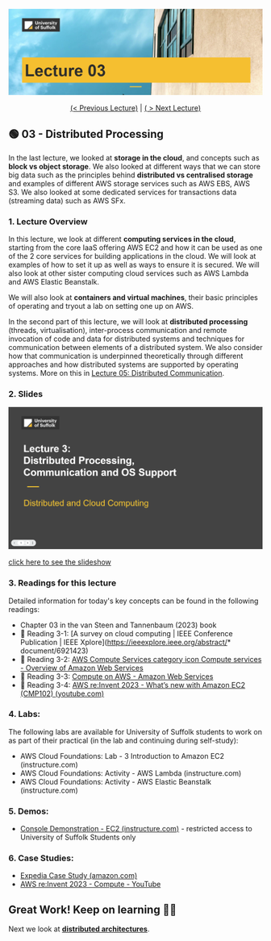 ![alt text](image.png)

<p align="center">
<a href="../02-distributed-storage/"> (< Previous Lecture)</a>  |  <a href="../04-distributed-architectures/">( > Next Lecture)</a>
</p>

## 🟢 03 - Distributed Processing

In the last lecture, we looked at **storage in the cloud**, and concepts such as **block vs object storage**. We also looked at different ways that we can store big data such as the principles behind **distributed vs centralised storage** and examples of different AWS storage services such as AWS EBS, AWS S3. We also looked at some dedicated services for transactions data (streaming data) such as AWS SFx.

### 1. Lecture Overview

In this lecture, we look at different **computing services in the cloud**, starting from the core IaaS offering AWS EC2 and how it can be used as one of the 2 core services for building applications in the cloud. We will look at examples of how to set it up as well as ways to ensure it is secured. We will also look at other sister computing cloud services such as AWS Lambda and AWS Elastic Beanstalk.

We will also look at **containers and virtual machines**, their basic principles of operating and tryout a lab on setting one up on AWS.

In the second part of this lecture, we will look at **distributed processing** (threads, virtualisation), inter-process communication and remote invocation of code and data for distributed systems and techniques for communication between elements of a distributed system. We also consider how that communication is underpinned theoretically through different approaches and how distributed systems are supported by operating systems. More on this in [Lecture 05: Distributed Communication](../05-distributed-communication/).

### 2. Slides

[![L03-slides](image-1.png)](
    https://docs.google.com/presentation/d/10Y9EEfhKuETNoDauypW5H60Ur3xktUyfzLI0LrUhw5k/embed?start=false&loop=false&delayms=3000
)

[click here to see the slideshow](
    https://docs.google.com/presentation/d/10Y9EEfhKuETNoDauypW5H60Ur3xktUyfzLI0LrUhw5k/embed?start=false&loop=false&delayms=3000
    )

### 3. Readings for this lecture

Detailed information for today's key concepts can be found in the following readings:

* Chapter 03 in the van Steen and Tannenbaum (2023) book
* 📘 Reading 3-1: [A survey on cloud computing | IEEE Conference Publication | IEEE Xplore](https://ieeexplore.ieee.org/abstract/* document/6921423)
* 📘 Reading 3-2: [AWS Compute Services category icon Compute services - Overview of Amazon Web Services](https://docs.aws.amazon.com/whitepapers/latest/aws-overview/compute-services.html)
* 📘 Reading 3-3: [Compute on AWS - Amazon Web Services](https://aws.amazon.com/products/compute/) 
* 📘 Reading 3-4: [AWS re:Invent 2023 - What’s new with Amazon EC2 (CMP102) (youtube.com)](https://www.youtube.com/watch?v=mjHw_wgJJ5g&list=PL2yQDdvlhXf-CN3ykMq_dYH9nmPRRbR7O&index=11)

### 4. Labs:

The following labs are available for University of Suffolk students to work on as part of their practical (in the lab and continuing during self-study):

* AWS Cloud Foundations: Lab - 3 Introduction to Amazon EC2 (instructure.com) 
* AWS Cloud Foundations: Activity - AWS Lambda (instructure.com) 
* AWS Cloud Foundations: Activity - AWS Elastic Beanstalk (instructure.com) 

### 5. Demos:

* [Console Demonstration - EC2 (instructure.com)](https://awsacademy.instructure.com/courses/78837/modules/items/7113276) - restricted access to University of Suffolk Students only

### 6. Case Studies:

* [Expedia Case Study (amazon.com)](https://aws.amazon.com/solutions/case-studies/expedia/)
* [AWS re:Invent 2023 - Compute - YouTube](https://www.youtube.com/playlist?list=PL2yQDdvlhXf-CN3ykMq_dYH9nmPRRbR7O)

## Great Work! Keep on learning 🎉💯
Next we look at [**distributed architectures**](../04-distributed-architectures/).